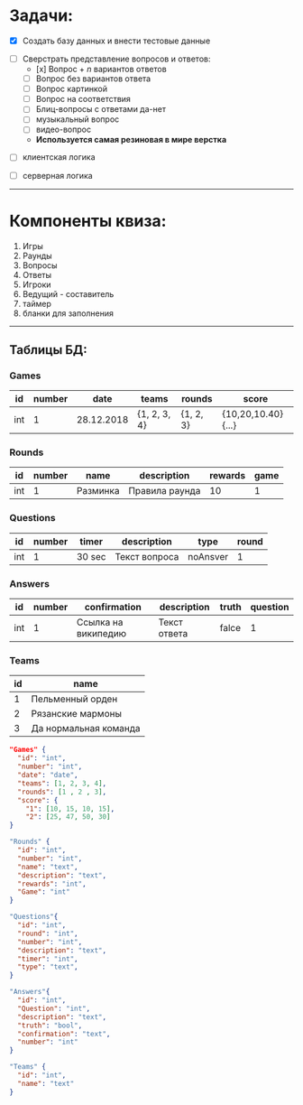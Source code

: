 # Задачи:

- [x] Создать базу данных и внести тестовые данные


* [ ] Сверстрать представление вопросов и ответов:
  - [х] Вопрос + *n* вариантов ответов
  - [ ] Вопрос без вариантов ответа
  - [ ] Вопрос картинкой
  - [ ] Вопрос на соответствия
  - [ ] Блиц-вопросы с ответами да-нет
  - [ ] музыкальный вопрос
  - [ ] видео-вопрос
  - **Используется самая резиновая в мире верстка**


- [ ] клиентская логика

- [ ] серверная логика

****

# Компоненты квиза:

1. Игры
1. Раунды
1. Вопросы
1. Ответы
1. Игроки
1. Ведущий - составитель
1. таймер
1. бланки для заполнения


****

## Таблицы БД:

### Games
id | number |   date   |    teams   |  rounds | score
---|--------|----------|------------|---------|-------
int|   1    |28.12.2018|{1, 2, 3, 4}|{1, 2, 3}|{10,20,10.40}{...}

### Rounds
id | number |   name   | description  |rewards| game
---|--------|----------|--------------|-------|-------
int|   1    | Разминка |Правила раунда|   10  |1

### Questions
id | number |  timer | description |  type  | round
---|--------|--------|-------------|--------|-------
int|   1    | 30 sec |Текст вопроса|noAnsver|1

### Answers
id | number |    confirmation    | description |truth| question
---|--------|--------------------|-------------|-----|-------
int|   1    |Ссылка на википедию |Текст ответа |falce|1

### Teams
id | name
---|--------
1  |Пельменный орден
2  |Рязанские мармоны
3  |Да нормальная команда

``` json
"Games" {
  "id": "int",
  "number": "int",
  "date": "date",
  "teams": [1, 2, 3, 4],
  "rounds": [1 , 2 , 3],
  "score": {
    "1": [10, 15, 10, 15],
    "2": [25, 47, 50, 30]
}

"Rounds" {
  "id": "int",
  "number": "int",
  "name": "text",
  "description": "text",
  "rewards": "int",
  "Game": "int"
}

"Questions"{
  "id": "int",
  "round": "int",
  "number": "int",
  "description": "text",
  "timer": "int",
  "type": "text",
}

"Answers"{
  "id": "int",
  "Question": "int",
  "description": "text",
  "truth": "bool",
  "confirmation": "text",
  "number": "int"
}

"Teams" {
  "id": "int",
  "name": "text"
}
```
